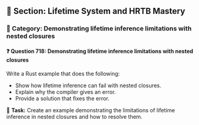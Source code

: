 ## 📘 Section: Lifetime System and HRTB Mastery  
### 🔹 Category: Demonstrating lifetime inference limitations with nested closures  
#### ❓ Question 718: Demonstrating lifetime inference limitations with nested closures

Write a Rust example that does the following:

- Show how lifetime inference can fail with nested closures.
- Explain why the compiler gives an error.
- Provide a solution that fixes the error.

🔧 **Task:** Create an example demonstrating the limitations of lifetime inference in nested closures and how to resolve them.
